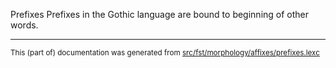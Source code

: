 Prefixes
Prefixes in the Gothic language are bound to beginning of other words.

* * *

<small>This (part of) documentation was generated from [src/fst/morphology/affixes/prefixes.lexc](https://github.com/giellalt/lang-got/blob/main/src/fst/morphology/affixes/prefixes.lexc)</small>
